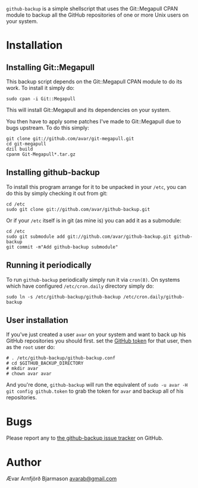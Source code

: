 `github-backup` is a simple shellscript that uses the Git::Megapull
CPAN module to backup all the GitHub repositories of one or more Unix
users on your system.

# Installation

## Installing Git::Megapull

This backup script depends on the Git::Megapull CPAN module to do its
work. To install it simply do:

    sudo cpan -i Git::Megapull

This will install Git::Megapull and its dependencies on your system.

You then have to apply some patches I've made to Git::Megapull due to
bugs upstream. To do this simply:

    git clone git://github.com/avar/git-megapull.git
    cd git-megapull
    dzil build
    cpanm Git-Megapull*.tar.gz

## Installing github-backup

To install this program arrange for it to be unpacked in your `/etc`,
you can do this by simply checking it out from git:

    cd /etc
    sudo git clone git://github.com/avar/github-backup.git

Or if your `/etc` itself is in git (as mine is) you can add it as a
submodule:

    cd /etc
    sudo git submodule add git://github.com/avar/github-backup.git github-backup
    git commit -m"Add github-backup submodule"

## Running it periodically

To run `github-backup` periodically simply run it via `cron(8)`. On
systems which have configured `/etc/cron.daily` directory simply do:

    sudo ln -s /etc/github-backup/github-backup /etc/cron.daily/github-backup

## User installation

If you've just created a user `avar` on your system and want to back
up his GitHub repositories you should first. set the [GitHub
token](http://help.github.com/git-email-settings/) for that user, then
as the `root` user do:

    # . /etc/github-backup/github-backup.conf
    # cd $GITHUB_BACKUP_DIRECTORY
    # mkdir avar
    # chown avar avar

And you're done, `github-backup` will run the equivalent of `sudo -u
avar -H git config github.token` to grab the token for `avar` and
backup all of his repositories.

# Bugs

Please report any to [the github-backup issue
tracker](http://github.com/avar/github-backup/issues) on GitHub.

# Author

Ævar Arnfjörð Bjarmason <avarab@gmail.com>
